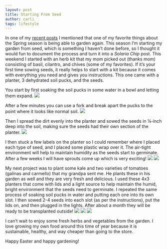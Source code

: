 ```yaml
---
layout: post
title: Starting From Seed
author: carli
tags: lifestyle
---
```


In one of my [recent posts](https://solariachip.github.io/spring/) I mentioned that one of my favorite things about the Spring season is being able to garden again. This season I’m starting my garden from seed, which is something I haven’t done before, so I thought it would fun to document the process and turn it into a *Solaria Chip* post. This weekend I started with an herb kit that my mom picked out (thanks mom) consisting of basil, cilantro, and chives (some of my favorites). If it’s your first time sowing seeds, it really helps to start with a kit because it comes with everything you need and gives you instructions. This one came with a planter, 3 dehydrated soil pucks, and the seeds. 


You start by first soaking the soil pucks in some water in a bowl and letting them expand.
<img src='/images/dirt1.jpg'>

After a few minutes you can use a fork and break apart the pucks to the point where it looks like normal soil. 
<img src='/images/dirt2.jpg'>

Then I spread the dirt evenly into the planter and sowed the seeds in ¼-inch deep into the soil, making sure the seeds had their own section of the planter.
<img src='/images/herb1.jpg'>

I then stuck a few labels on the planter so I could remember where I placed each type of seed, and I placed some plastic wrap over it. The air-tight environment will help to maintain humidity as the seeds start to germinate. After a few weeks I will have sprouts come up which is very exciting!
<img src='/images/herb2.jpg'>
<img src='/images/herb3.jpg'>


My next project was to plant some kale and two varieties of tomatoes (galinas and carmello) that my grandpa sent me. He plants these in his garden as well and they are very fresh and delicious. I used these 4x3 planters that come with lids and a light source to help maintain the humid, bright environment that the seeds need to germinate. I repeated the same process of soaking soil pucks in water and putting each one into its own slot. I then sowed 2-4 seeds into each slot (as per the instructions), put the lids on, and then plugged in the lights. After about a month they will be ready to be transplanted outside! 
<img src='/images/tomatokale1.jpg'>
<img src='/images/tomatokale2.jpg'>
<img src='/images/tomatokale3.jpg'>

I can’t wait to enjoy some fresh herbs and vegetables from the garden. I love growing my own food around this time of year because it is sustainable, healthy, and way cheaper than going to the store. 

Happy Easter and happy gardening!
